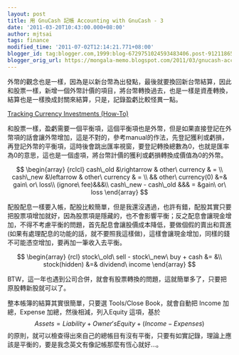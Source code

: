 ```yaml
---
layout: post
title: 用 GnuCash 記帳 Accounting with GnuCash - 3
date: '2011-03-20T10:43:00.000+08:00'
author: mjtsai
tags: finance
modified_time: '2011-07-02T12:14:21.771+08:00'
blogger_id: tag:blogger.com,1999:blog-6729751024593483406.post-9121186505995088421
blogger_orig_url: https://mongala-memo.blogspot.com/2011/03/gnucash-accounting-with-gnucash-3.html
---
```


外幣的觀念也是一樣，因為是以新台幣為出發點，最後就要換回新台幣結算，因此和股票一樣，新增一個外幣計價的項目，將台幣轉換過去，也是一樣是資產轉換，結算也是一樣換成封關來結算，只是，記錄盈虧比較怪異一點。

[Tracking Currency Investments (How-To)](http://svn.gnucash.org/docs/guide/currency_invest1.html)

和股票一樣，盈虧需要一個平衡項，這個平衡項也是外幣，但是如果直接登記在外幣項的話會讓外幣增加，這是不對的，參考manual的作法，先登記獲利或虧損，再登記外幣的平衡項，這時後會跳出匯率視窗，要登記轉換總數為0，也就是匯率為0的意思，這也是一個虛項，將台幣計價的獲利或虧損轉換成價值為0的外幣。

$$
\begin{array} {rclcl}
cash\_old &\rightarrow & other\ currency & = \\
cash\_new &\leftarrow & other\ currency & = \\
&& other\ currency(0) &=& gain\ or\ loss\\
(ignore\ fee)&&&\\
cash\_new - cash\_old &&& = &gain\ or\ loss 
\end{array}
$$



配股配息一樣要入帳，配股比較簡單，但是我還沒遇過，也許有錯，配股其實只要把股票項增加就好，因為股票項是隱藏的，也不會影響平衡；反之配息會讓現金增加，不得不考慮平衡的問題，首先配息會讓股價成本降低，要做個假的賣出和買進(如果有處理配息的功能的話，就不要照我這樣做)，這樣會讓現金增加，同樣的錢不可能憑空增加，要再加一筆收入去平衡。

$$
\begin{array} {rcl}
stock\_old\ sell - stock\_new\ buy + cash &= &\\
stock(hidden) &=& dividend\ income
\end{array}
$$


BTW，這一年也遇到公司合併，就會有股票轉換的問題，這就簡單多了，只要把原股轉新股就可以了。

整本帳簿的結算其實很簡單，只要選 Tools/Close Book，就會自動把 Income 加總，Expense 加總，然後相減，列入Equity 這項，基於 $$Assets = Liability + Owner's Equity + (Income - Expenses)$$ 的原則，就可以檢查得出來自己的總帳目有沒有平衡，只要有如實記錄，理論上應該是平衡的，要是我念英文有像記帳那麼有恆心就好...。

